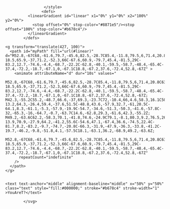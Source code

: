  <svg xmlns="http://www.w3.org/2000/svg" xmlns:xlink="http://www.w3.org/1999/xlink" style="z-index:1;position:relative" width="854" height="200" viewBox="0 0 854 200">
                <style>
                        .text {
						font-size: 70px;
						font-weight: 700;
						font-family: -apple-system,BlinkMacSystemFont,Segoe UI,Helvetica,Arial,sans-serif,Apple Color Emoji,Segoe UI Emoji;
					}
					.desc {
						font-size: 20px;
						font-weight: 500;
						font-family: -apple-system,BlinkMacSystemFont,Segoe UI,Helvetica,Arial,sans-serif,Apple Color Emoji,Segoe UI Emoji;
					}
                        
                     </style>
                    <defs>
              <linearGradient id="linear" x1="0%" y1="0%" x2="100%" y2="0%">
                <stop offset="0%" stop-color="#8871e5"/><stop offset="100%" stop-color="#b678c4"/>
              </linearGradient>
            </defs>
         
    <g transform="translate(427, 100)">
      <path id="myPath" fill="url(#linear)" d="M52.8,-67C68,-61.6,79.7,-45.6,82.5,-28.7C85.4,-11.8,79.5,6,71.4,20.8C63.2,35.5,53,47.1,40.7,53.3C28.5,59.4,14.2,60,-2.1,63C-18.5,65.9,-37,71.2,-52.3,66C-67.6,60.9,-79.7,45.4,-81.5,29C-83.2,12.7,-74.6,-4.4,-68.7,-22.2C-62.8,-40.1,-59.5,-58.7,-48.4,-65.4C-37.4,-72.2,-18.7,-67.1,0,-67.1C18.8,-67.2,37.6,-72.4,52.8,-67Z" >
        <animate attributeName="d" dur="10s" values="
          M52.8,-67C68,-61.6,79.7,-45.6,82.5,-28.7C85.4,-11.8,79.5,6,71.4,20.8C63.2,35.5,53,47.1,40.7,53.3C28.5,59.4,14.2,60,-2.1,63C-18.5,65.9,-37,71.2,-52.3,66C-67.6,60.9,-79.7,45.4,-81.5,29C-83.2,12.7,-74.6,-4.4,-68.7,-22.2C-62.8,-40.1,-59.5,-58.7,-48.4,-65.4C-37.4,-72.2,-18.7,-67.1,0,-67.1C18.8,-67.2,37.6,-72.4,52.8,-67Z; M42.3,-55.2C55.2,-48.7,66.6,-37,69.3,-23.7C72,-10.4,66,4.6,58.3,16.1C50.6,27.6,41.2,35.6,31.1,43.9C21.1,52.1,10.6,60.6,-1.3,62.5C-13.2,64.3,-26.4,59.4,-37.6,51.5C-48.8,43.6,-57.9,32.7,-61,20.5C-64.1,8.3,-61.1,-5.3,-57.9,-19.9C-54.7,-34.6,-51.3,-50.3,-41.6,-57.8C-32,-65.3,-16,-64.7,-0.7,-63.7C14.6,-62.8,29.3,-61.6,42.3,-55.2Z; M49.2,-63.6C62.2,-58.3,70.1,-41.8,74.6,-24.9C79.1,-8.1,80.3,9.2,76.5,26.2C72.8,43.2,64.2,59.9,50.7,68.4C37.1,76.9,18.5,77.2,2.3,74.1C-13.9,70.9,-27.9,64.2,-41.2,55.6C-54.6,47.1,-67.4,36.6,-74.5,22.4C-81.7,8.2,-83.2,-9.7,-74.7,-20.8C-66.3,-31.9,-47.9,-36.3,-33.8,-41.2C-19.7,-46.2,-9.8,-51.8,4.1,-57.5C18.1,-63.1,36.2,-68.9,49.2,-63.6Z;
          M52.8,-67C68,-61.6,79.7,-45.6,82.5,-28.7C85.4,-11.8,79.5,6,71.4,20.8C63.2,35.5,53,47.1,40.7,53.3C28.5,59.4,14.2,60,-2.1,63C-18.5,65.9,-37,71.2,-52.3,66C-67.6,60.9,-79.7,45.4,-81.5,29C-83.2,12.7,-74.6,-4.4,-68.7,-22.2C-62.8,-40.1,-59.5,-58.7,-48.4,-65.4C-37.4,-72.2,-18.7,-67.1,0,-67.1C18.8,-67.2,37.6,-72.4,52.8,-67Z"
          repeatCount="indefinite"
        />
      </path>
    </g>
                
     
    <text text-anchor="middle" alignment-baseline="middle" x="50%" y="50%" class="text" style="fill:#000000;" stroke="#b678c4" stroke-width="1" >YouAreT?</text>
                 
            </svg>
